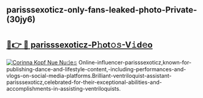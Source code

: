 ## parisssexoticz-only-fans​-leaked-photo​-Private-(30jy6)


# <h2><a href="https://mediaupload.pro?title=parisssexoticz&ref=git">🔗👉 🔴 parisssexoticz-P𝚑ot𝚘𝚜-V𝚒d𝚎o</a></h2>

[![Corinna Kopf Nue Nu𝚍e𝚜](https://i.imgur.com/0qMVB7G.gif)](https://mediaupload.pro?title=parisssexoticz&ref=git)
Online-influencer-parisssexoticz,known-for-publishing-dance-and-lifestyle-content,-including-performances-and-vlogs-on-social-media-platforms.Brilliant-ventriloquist-assistant-parisssexoticz,celebrated-for-their-exceptional-abilities-and-accomplishments-in-assisting-ventriloquists.  